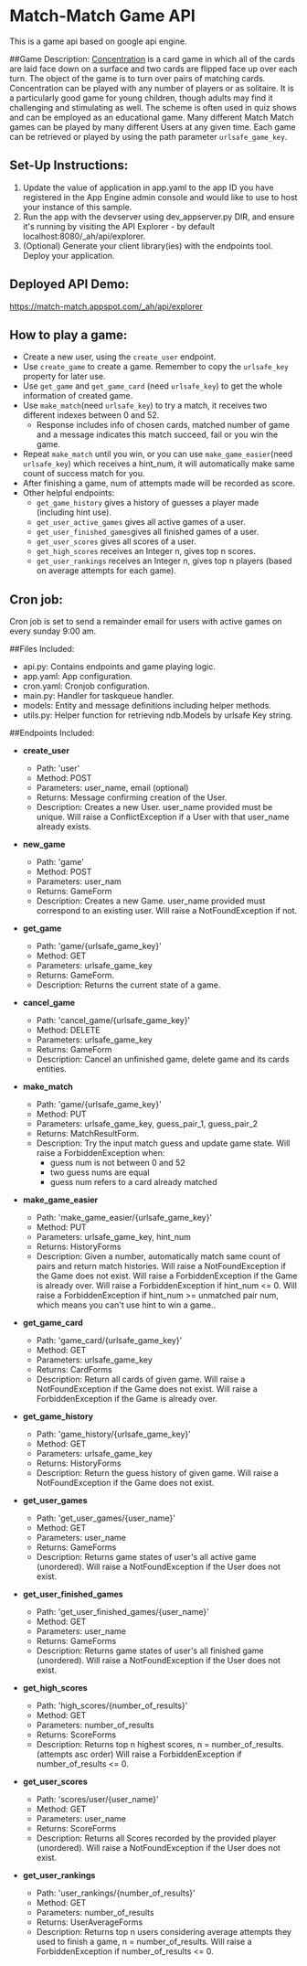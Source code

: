 # Match-Match Game API
This is a game api based on google api engine.

##Game Description:
[Concentration](https://en.wikipedia.org/wiki/Concentration_(game)) 
is a card game in which all of the cards are laid face down on a surface and two cards
are flipped face up over each turn. The object of the game is to turn over pairs of matching cards. 
Concentration can be played with any number of players or as solitaire. 
It is a particularly good game for young children, though adults may find it challenging and stimulating as well. 
The scheme is often used in quiz shows and can be employed as an educational game.
Many different Match Match games can be played by many different Users at any
given time. Each game can be retrieved or played by using the path parameter
`urlsafe_game_key`.

## Set-Up Instructions:
1.  Update the value of application in app.yaml to the app ID you have registered
 in the App Engine admin console and would like to use to host your instance of this sample.
1.  Run the app with the devserver using dev_appserver.py DIR, and ensure it's
 running by visiting the API Explorer - by default localhost:8080/_ah/api/explorer.
1.  (Optional) Generate your client library(ies) with the endpoints tool.
 Deploy your application.
 
## Deployed API Demo:  
https://match-match.appspot.com/_ah/api/explorer

## How to play a game:
 - Create a new user, using the `create_user` endpoint.
 - Use `create_game` to create a game. Remember to copy the `urlsafe_key` property for later use.
 - Use `get_game` and `get_game_card` (need `urlsafe_key`) to get the whole information of created game.
 - Use `make_match`(need `urlsafe_key`) to try a match, it receives two different indexes between 0 and 52.
    - Response includes info of chosen cards, matched number of game and a message indicates 
        this match succeed, fail or you win the game.
 - Repeat `make_match` until you win, or you can use `make_game_easier`(need `urlsafe_key`) 
    which receives a hint_num,
    it will automatically make same count of success match for you.
 - After finishing a game, num of attempts made will be recorded as score.
 - Other helpful endpoints:
    - `get_game_history` gives a history of guesses a player made (including hint use).
    - `get_user_active_games` gives all active games of a user.
    - `get_user_finished_games`gives all finished games of a user.
    - `get_user_scores` gives all scores of a user.
    - `get_high_scores` receives an Integer n, gives top n scores.
    - `get_user_rankings` receives an Integer n, gives top n players (based on average attempts for each game).

## Cron job:
Cron job is set to send a remainder email for users with active games on every sunday 9:00 am. 

##Files Included:
 - api.py: Contains endpoints and game playing logic.
 - app.yaml: App configuration.
 - cron.yaml: Cronjob configuration.
 - main.py: Handler for taskqueue handler.
 - models: Entity and message definitions including helper methods.
 - utils.py: Helper function for retrieving ndb.Models by urlsafe Key string.

##Endpoints Included:
 - **create_user**
    - Path: 'user'
    - Method: POST
    - Parameters: user_name, email (optional)
    - Returns: Message confirming creation of the User.
    - Description: Creates a new User. user_name provided must be unique. Will 
    raise a ConflictException if a User with that user_name already exists.
    
 - **new_game**
    - Path: 'game'
    - Method: POST
    - Parameters: user_nam
    - Returns: GameForm
    - Description: Creates a new Game. user_name provided must correspond to an
    existing user. Will raise a NotFoundException if not. 
     
 - **get_game**
    - Path: 'game/{urlsafe_game_key}'
    - Method: GET
    - Parameters: urlsafe_game_key
    - Returns: GameForm.
    - Description: Returns the current state of a game.

 - **cancel_game**
    - Path: 'cancel_game/{urlsafe_game_key}'
    - Method: DELETE
    - Parameters: urlsafe_game_key
    - Returns: GameForm
    - Description: Cancel an unfinished game, delete game and its cards entities.
    
 - **make_match**
    - Path: 'game/{urlsafe_game_key}'
    - Method: PUT
    - Parameters: urlsafe_game_key, guess_pair_1, guess_pair_2
    - Returns: MatchResultForm.
    - Description: Try the input match guess and update game state.
    Will raise a ForbiddenException when: 
        - guess num is not between 0 and 52
        - two guess nums are equal
        - guess num refers to a card already matched

 - **make_game_easier**
    - Path: 'make_game_easier/{urlsafe_game_key}'
    - Method: PUT
    - Parameters: urlsafe_game_key, hint_num
    - Returns: HistoryForms
    - Description: Given a number, automatically match same count of pairs and return match histories.
    Will raise a NotFoundException if the Game does not exist.
    Will raise a ForbiddenException if the Game is already over.
    Will raise a ForbiddenException if hint_num <= 0.
    Will raise a ForbiddenException if hint_num >= unmatched pair num, which means you can't
    use hint to win a game..
        
 - **get_game_card**
    - Path: 'game_card/{urlsafe_game_key}'
    - Method: GET
    - Parameters: urlsafe_game_key
    - Returns: CardForms
    - Description: Return all cards of given game.
    Will raise a NotFoundException if the Game does not exist.
    Will raise a ForbiddenException if the Game is already over.
    
 - **get_game_history**
    - Path: 'game_history/{urlsafe_game_key}'
    - Method: GET
    - Parameters: urlsafe_game_key
    - Returns: HistoryForms
    - Description: Return the guess history of given game.
    Will raise a NotFoundException if the Game does not exist.

 - **get_user_games**
    - Path: 'get_user_games/{user_name}'
    - Method: GET
    - Parameters: user_name
    - Returns: GameForms
    - Description: Returns game states of user's all active game (unordered).
    Will raise a NotFoundException if the User does not exist.

 - **get_user_finished_games**
    - Path: 'get_user_finished_games/{user_name}'
    - Method: GET
    - Parameters: user_name
    - Returns: GameForms 
    - Description: Returns game states of user's all finished game (unordered).
    Will raise a NotFoundException if the User does not exist.
    
 - **get_high_scores**
    - Path: 'high_scores/{number_of_results}'
    - Method: GET
    - Parameters: number_of_results
    - Returns: ScoreForms
    - Description: Returns top n highest scores, n = number_of_results.(attempts asc order)
    Will raise a ForbiddenException if number_of_results <= 0.    
    
 - **get_user_scores**
    - Path: 'scores/user/{user_name}'
    - Method: GET
    - Parameters: user_name
    - Returns: ScoreForms
    - Description: Returns all Scores recorded by the provided player (unordered).
    Will raise a NotFoundException if the User does not exist.
    
 - **get_user_rankings**
    - Path: 'user_rankings/{number_of_results}'
    - Method: GET
    - Parameters: number_of_results
    - Returns: UserAverageForms
    - Description: Returns top n users considering average attempts they used to finish a game,
     n = number_of_results. Will raise a ForbiddenException if number_of_results <= 0.   